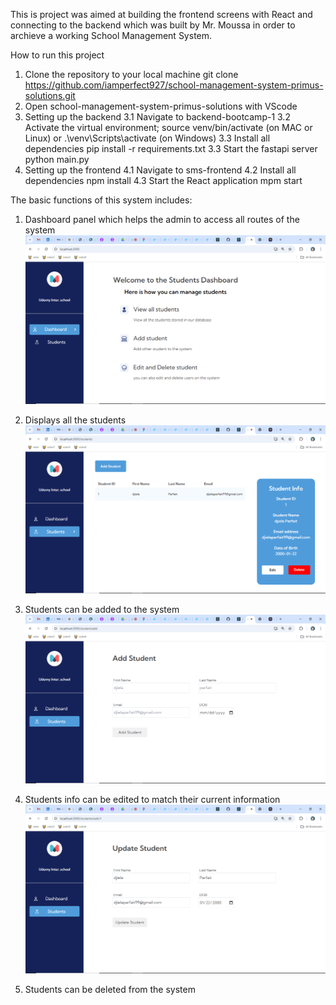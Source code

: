 This is project was aimed at building the frontend screens with React and connecting to the backend which was built by Mr. Moussa in order to archieve a working School Management System. 

How to run this project
1. Clone the repository to your local machine
    git clone https://github.com/iamperfect927/school-management-system-primus-solutions.git
2. Open school-management-system-primus-solutions with VScode
3. Setting up the backend
3.1 Navigate to backend-bootcamp-1
3.2 Activate the virtual environment;
    source venv/bin/activate (on MAC or Linux) or .\venv\Scripts\activate (on Windows)
3.3 Install all dependencies 
    pip install -r requirements.txt
3.3 Start the fastapi server 
    python main.py
4. Setting up the frontend
4.1 Navigate to sms-frontend
4.2 Install all dependencies
    npm install
4.3 Start the React application
    mpm start


The basic functions of this system includes:

1. Dashboard panel which helps the admin to access all routes of the system
![Alt text](/ss's/Screenshot%20(26).png)

2. Displays all the students
![Alt text](/ss's/Screenshot%20(27).png)

3. Students can be added to the system
![Alt text](/ss's/Screenshot%20(28).png)

4. Students info can be edited to match their current information
![Alt text](/ss's/Screenshot%20(29).png)

5. Students can be deleted from the system
